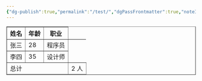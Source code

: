 ```yaml
---
{"dg-publish":true,"permalink":"/test/","dgPassFrontmatter":true,"noteIcon":"","created":"2024-09-02T13:07:41.636+08:00","updated":"2024-09-02T13:11:41.367+08:00"}
---
```




<table style="margin-left: auto; margin-right: auto;" border="1">
  <thead>
    <tr>
      <th>姓名</th>
      <th>年龄</th>
      <th>职业</th>
    </tr>
  </thead>
  <tbody>
    <tr>
      <td>张三</td>
      <td>28</td>
      <td>程序员</td>
    </tr>
    <tr>
      <td>李四</td>
      <td>35</td>
      <td>设计师</td>
    </tr>
  </tbody>
  <tfoot>
    <tr>
      <td colspan="3">总计</td>
      <td>2 人</td>
    </tr>
  </tfoot>
</table>

